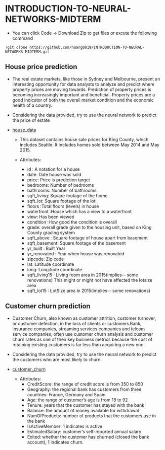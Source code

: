 # INTRODUCTION-TO-NEURAL-NETWORKS-MIDTERM

* You can click Code -> Download Zip to get files or excute the following command
```
!git clone https://github.com/huang0819/INTRODUCTION-TO-NEURAL-NETWORKS-MIDTERM.git
```

## House price prediction
* The real estate markets, like those in Sydney and Melbourne, present an interesting opportunity for data analysts to analyze and predict where property prices are moving towards. Prediction of property prices is becoming increasingly important and beneficial. Property prices are a good indicator of both the overall market condition and the economic health of a country. 

* Considering the data provided, try to use the neural network to predict the price of estate 

* [house_data](./house_data)

    * This dataset contains house sale prices for King County, which includes Seattle. It includes homes sold between May 2014 and May 2015.

    * Attributes:
        * id : A notation for a house
        * date: Date house was sold
        * price: Price is prediction target
        * bedrooms: Number of bedrooms
        * bathrooms: Number of bathrooms
        * sqft_living: Square footage of the home
        * sqft_lot: Square footage of the lot
        * floors :Total floors (levels) in house
        * waterfront :House which has a view to a waterfront
        * view: Has been viewed
        * condition :How good the condition is overall
        * grade: overall grade given to the housing unit, based on King County grading system
        * sqft_above : Square footage of house apart from basement
        * sqft_basement: Square footage of the basement
        * yr_built : Built Year
        * yr_renovated : Year when house was renovated
        * zipcode: Zip code
        * lat: Latitude coordinate
        * long: Longitude coordinate
        * sqft_living15 : Living room area in 2015(implies-- some renovations) This might or might not have affected the lotsize area
        * sqft_lot15 : LotSize area in 2015(implies-- some renovations)


## Customer churn prediction
* Customer Churn, also known as customer attrition, customer turnover, or customer defection, in the loss of clients or customers.Bank, insurance companies, streaming services companies and telcom service companies, often use customer churn analysis and customer churn rates as one of their key business metrics because the cost of retaining existing customers is far less than acquiring a new one.

* Considering the data provided, try to use the neural network to predict the customers who are most likely to churn.


* [customer_churn](./customer_churn)

    * Attributes:
        * CreditScore: the range of credit score is from 350 to 850
        * Geography: the regional bank has customers from three countries: France, Germany and Spain
        * Age: the range of customer’s age is from 18 to 92
        * Tenure: years that the customer has stayed with the bank
        * Balance: the amount of money available for withdrawal
        * NumOfProducts: number of products that the customers use in the bank
        * IsActiveMember: 1 indicates is active
        * EstimatedSalary: customer’s self-reported annual salary
        * Exited: whether the customer has churned (closed the bank account), 1 indicates churn.

